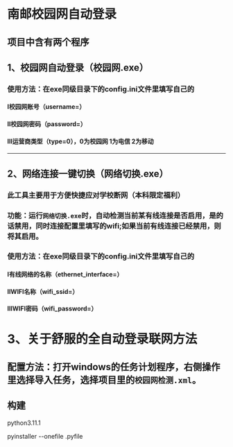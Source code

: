# 南邮校园网自动登录
## 项目中含有两个程序
## 1、校园网自动登录（校园网.exe）
### 使用方法：在exe同级目录下的config.ini文件里填写自己的
#### Ⅰ校园网账号（username=）
#### Ⅱ校园网密码（password=）
#### Ⅲ运营商类型（type=0），0为校园网  1为电信  2为移动

---
## 2、网络连接一键切换（网络切换.exe）
### 此工具主要用于方便快捷应对学校断网（本科限定福利）
### 功能：运行`网络切换.exe`时，自动检测当前某有线连接是否启用，是的话禁用，同时连接配置里填写的wifi;如果当前有线连接已经禁用，则将其启用。
### 使用方法：在exe同级目录下的config.ini文件里填写自己的
#### Ⅰ有线网络的名称（ethernet_interface=）
#### ⅡWIFI名称（wifi_ssid=）
#### ⅢWIFI密码（wifi_password=）

# 3、关于舒服的全自动登录联网方法
## 配置方法：打开windows的任务计划程序，右侧操作里选择导入任务，选择项目里的`校园网检测.xml`。


## 构建
python3.11.1

pyinstaller --onefile .pyfile
